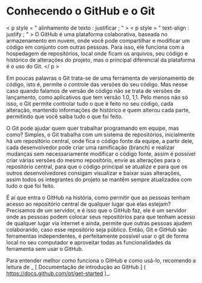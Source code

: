 # Conhecendo o GitHub e o Git

< p  style = " alinhamento de texto : justificar ; " >
< p  style = " text-align : justify ; " > O GitHub é uma plataforma colaborativa, baseada no armazenamento em nuvem, onde você pode compartilhar e modificar um código em conjunto com outras pessoas. Para isso, ele funciona com a hospedagem de repositórios, local onde ficam os arquivos, seu código e histórico de alterações do projeto, mas o principal diferencial da plataforma é o uso do Git. </ p >

Em poucas palavras o Git trata-se de uma ferramenta de versionamento de código, isto é, permite o controle das versões do seu código. Mas nesse caso quando falamos de versão de código não se trata de versões de lançamento, como aplicativos que tem versão 1.0, 1,1. Pelo menos não só isso, o Git permite controlar tudo o que é feito no seu código, cada alteração, mantendo informações de histórico e quem alterou cada parte, permitindo que você saiba tudo o que foi feito.

O Git pode ajudar quem quer trabalhar programando em equipe, mas como? Simples, o Git trabalha com um sistema de repositórios, inicialmente há um repositório central, onde fica o código fonte da equipe, a partir dele, cada desenvolvedor pode criar uma ramificação (branch) e realizar mudanças sem necessariamente modificar o código fonte, assim é possível criar várias versões do mesmo repositório, envie as alterações para o repositório central, para que o código principal se atualize e para que os outros desenvolvedores consigam visualizar e baixar suas alterações, assim todos os integrantes do projeto se mantêm sempre atualizados com tudo o que foi feito.

É aí que entra o GitHub na história, como permitir que as pessoas tenham acesso ao repositório central de qualquer lugar que elas estejam? Precisamos de um servidor, e é isso que o GitHub faz, ele é um servidor onde as pessoas podem colocar seus repositórios para que tenham acesso de qualquer lugar via internet e ainda, permite que outras pessoas ajudem colaborando, caso esse repositório seja público. Então, Git e GitHub são ferramentas independentes, é perfeitamente possível usar o git de forma local no seu computador e aproveitar todas as funcionalidades da ferramenta sem usar o GitHub.

Para entender melhor como funciona o GitHub e como usá-lo, recomendo a leitura de _ [ Documentação de introdução ao GitHub ] ( https://docs.github.com/pt/get-started )_.
